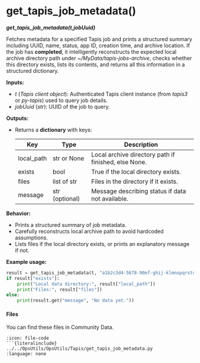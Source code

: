 # get_tapis_job_metadata()
***get_tapis_job_metadata(t,jobUuid)***


Fetches metadata for a specified Tapis job and prints a structured summary including UUID, name, status, app ID, creation time, and archive location.
If the job has **completed**, it intelligently reconstructs the expected local archive directory path under *~/MyData/tapis-jobs-archive*, checks whether this directory exists, lists its contents, and returns all this information in a structured dictionary.

**Inputs:**

* *t* (*Tapis client object*):
  Authenticated Tapis client instance (from *tapis3* or *py-tapis*) used to query job details.
* *jobUuid* (*str*):
  UUID of the job to query.

**Outputs:**

* Returns a **dictionary** with keys:

  | Key         | Type           | Description                                          |
  | ----------- | -------------- | ---------------------------------------------------- |
  | local\_path | str or None    | Local archive directory path if finished, else None. |
  | exists      | bool           | True if the local directory exists.                  |
  | files       | list of str    | Files in the directory if it exists.                 |
  | message     | str (optional) | Message describing status if data not available.     |

**Behavior:**

* Prints a structured summary of job metadata.
* Carefully reconstructs local archive path to avoid hardcoded assumptions.
* Lists files if the local directory exists, or prints an explanatory message if not.

**Example usage:**

```python
result = get_tapis_job_metadata(t, "a1b2c3d4-5678-90ef-ghij-klmnopqrstuv")
if result["exists"]:
    print("Local data directory:", result["local_path"])
    print("Files:", result["files"])
else:
    print(result.get("message", "No data yet."))
```


#### Files
You can find these files in Community Data.

```{dropdown} get_tapis_job_metadata.py
:icon: file-code
```{literalinclude} ../../OpsUtils/OpsUtils/Tapis/get_tapis_job_metadata.py
:language: none
```

